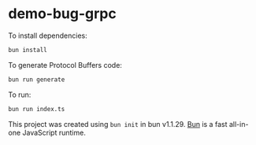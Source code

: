 # demo-bug-grpc

To install dependencies:

```bash
bun install
```

To generate Protocol Buffers code:

```bash
bun run generate
```

To run:

```bash
bun run index.ts
```

This project was created using `bun init` in bun v1.1.29. [Bun](https://bun.sh)
is a fast all-in-one JavaScript runtime.
